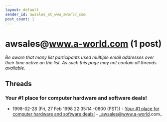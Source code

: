 ```yaml
---
layout: default
sender_id: awsales_at_www_aworld_com
post_count: 1
---
```


# awsales<span>@</span>www.a-world.com (1 post)

_Be aware that many list participants used multiple email addresses over their time active on the list. As such this page may not contain all threads available._

## Threads

### Your #1 place for computer hardware and software deals!
+ 1998-02-28 (Fri, 27 Feb 1998 22:35:14 -0800 (PST)) - [Your #1 place for computer hardware and software deals!](/archive/1998/02/6fb2810b38ad9d8daaf22cdf6d0e917eb213ce5eee1419c95742fdd3bac319dc) - _awsales@www.a-world.com_

